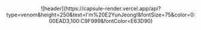 <p align = "center">
![header](https://capsule-render.vercel.app/api?type=venom&height=250&text=I'm%20E2YunJeong!&fontSize=75&color=0:00EAD3,100:C9F999&fontColor=E63D90)
</p>
<br>
